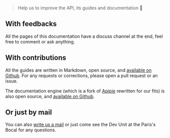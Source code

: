 
> Help us to improve the API, its guides and documentation 🌴

## With feedbacks

All the pages of this documentation have a discuss channel at the end, feel free to comment or ask anything.

## With contributions

All the guides are written in Markdown, open source, and [available on Github](https://github.com/lambda2/42-API-Documentation). For any requests or corrections, please open a pull request or an issue.

The documentation engine (which is a fork of [Apipie](https://github.com/Apipie/apipie-rails) rewritten for our fits) is also open source, and [available on Github](https://github.com/lambda2/api-engine).

## Or just by mail
You can also [write us a mail](mailto:intrateam@staff.42.fr) or just come see the Dev Unit at the Paris's Bocal for any questions.